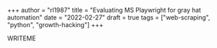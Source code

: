 +++
author = "rl1987"
title = "Evaluating MS Playwright for gray hat automation"
date = "2022-02-27"
draft = true
tags = ["web-scraping", "python", "growth-hacking"]
+++

WRITEME

